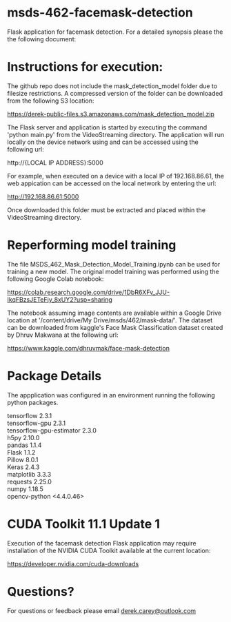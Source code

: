 # msds-462-facemask-detection
 Flask application for facemask detection. For a detailed synopsis please the the following document:
 
 

# Instructions for execution: 

The github repo does not include the mask_detection_model folder due to filesize restrictions. A compressed version of the folder can be downloaded from the following S3 location:

https://derek-public-files.s3.amazonaws.com/mask_detection_model.zip

The Flask server and application is started by executing the command 'python main.py' from the VideoStreaming directory. The application will run locally on the device network using and can be accessed using the following url:

http://{LOCAL IP ADDRESS}:5000

For example, when executed on a device with a local IP of 192.168.86.61, the web appication can be accessed on the local network by entering the  url:

http://192.168.86.61:5000

Once downloaded this folder must be extracted and placed within the VideoStreaming directory. 


# Reperforming model training

The file MSDS_462_Mask_Detection_Model_Training.ipynb can be used for training a new model. The original model training was performed using the following Google Colab notebook:

https://colab.research.google.com/drive/1DbR6XFv_JJU-IkqFBzsJETeFiy_8xUY2?usp=sharing

The notebook assuming image contents are available within a Google Drive location at '/content/drive/My Drive/msds/462/mask-data/'. The dataset can be downloaded from kaggle's Face Mask Classification dataset created by Dhruv Makwana at the following url:

https://www.kaggle.com/dhruvmak/face-mask-detection

# Package Details

The appplication was configured in an environment running the following python packages. 

tensorflow 2.3.1 <br />
tensorflow-gpu 2.3.1 <br />
tensorflow-gpu-estimator 2.3.0 <br />
h5py 2.10.0 <br />
pandas 1.1.4 <br />
Flask 1.1.2 <br />
Pillow 8.0.1 <br />
Keras 2.4.3 <br />
matplotlib 3.3.3 <br />
requests 2.25.0 <br />
numpy 1.18.5  <br />
opencv-python <4.4.0.46>

# CUDA Toolkit 11.1 Update 1 

Execution of the facemask detection Flask application may require installation of the NVIDIA CUDA Toolkit available at the current location:

https://developer.nvidia.com/cuda-downloads

# Questions? 

For questions or feedback please email derek.carey@outlook.com
